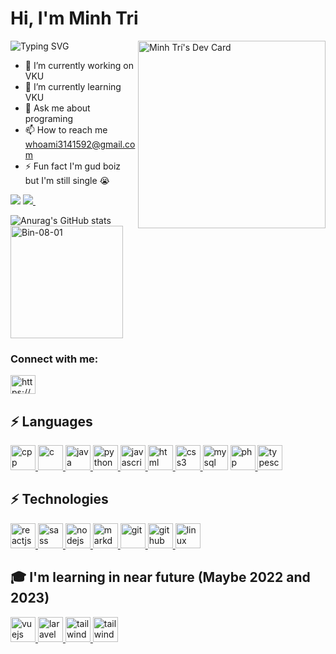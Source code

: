 # Hi, I'm Minh Tri 
<!-- <img src="https://github.com/Light-City/Light-City/blob/main/wave.gif?raw=true" width="20px"> -->
<!-- <img src="https://github.com/Bin-08-01/Bin-08-01/blob/main/bg.jpg?raw=true"> -->
![Typing SVG](https://readme-typing-svg.herokuapp.com/?color=%23F74A4A&duration=3000&center=true&vCenter=true&multiline=true&width=1035&height=113&lines=I+interested+in+Frontend+and+Backend+developer;I%27m+learing+Infomation+Technoglogy+;at+Vietnam+-+Korea+University+of+Information+and+Communication+Technology)
<img align="right" src="https://api.daily.dev/devcards/11f5d119915f4f99b152b46cf8b3604f.png?r=eyb" width="300" alt="Minh Trí's Dev Card"/>
- 🔭 I’m currently working on VKU
- 🌱 I’m currently learning VKU
- 💬 Ask me about programing
- 📫 How to reach me whoami3141592@gmail.com
- ⚡ Fun fact I'm gud boiz but I'm still single 😭


![](https://komarev.com/ghpvc/?username=Bin-08-01&color=blue)
<a href="https://wakatime.com/@Bin_08_01">
<img src="https://wakatime.com/badge/user/a0ed3e52-55a7-428c-bd0b-3dea56cfb2fb.svg">&nbsp;
</a>

![Anurag's GitHub stats](https://github-readme-stats.vercel.app/api?username=Bin-08-01&show_icons=true&theme=onedark)
<img height="180em" src="https://github-readme-stats.vercel.app/api/top-langs?username=Bin-08-01&show_icons=true&locale=en&layout=compact&theme=onedark" alt="Bin-08-01" /> 
<!-- ![](https://github-profile-summary-cards.vercel.app/api/cards/profile-details?username=Bin-08-01&theme=nord_dark) -->
  
<h3 align="left">Connect with me:</h3>
<p align="left">
<a href="https://www.facebook.com/SofM.2022/" target="blank"><img align="center" src="https://raw.githubusercontent.com/rahuldkjain/github-profile-readme-generator/master/src/images/icons/Social/facebook.svg" alt="https://www.facebook.com/SofM.2022/" height="30" width="40" /></a>
</p>

<!-- ![GitHub](https://img.shields.io/badge/-GitHub-181717?style=flat-square&logo=github) -->
## ⚡ Languages

<p align="center">
  
  <a href="https://cplusplus.com/doc/tutorial/" target="_blank" rel="noreferrer"> <img src="https://upload.wikimedia.org/wikipedia/commons/thumb/1/18/ISO_C%2B%2B_Logo.svg/459px-ISO_C%2B%2B_Logo.svg.png?20170928190710" alt="cpp" width="40" height="40"/> </a>
  <a href="https://www.cprogramming.com/" target="_blank" rel="noreferrer"> <img src="https://www.svgrepo.com/show/303480/c-logo.svg" alt="c" width="40" height="40"/> </a>
  <a href="https://www.java.com/en/" target="_blank" rel="noreferrer"> <img src="https://www.vectorlogo.zone/logos/java/java-icon.svg" alt="java" width="40" height="40"/> </a>
  <a href="https://www.python.org/" target="_blank" rel="noreferrer"> <img src="https://www.vectorlogo.zone/logos/python/python-icon.svg" alt="python" width="40" height="40"/> </a>
  <a href="https://www.javascript.com/" target="_blank" rel="noreferrer"> <img src="https://www.vectorlogo.zone/logos/javascript/javascript-icon.svg" alt="javascript" width="40" height="40"/> </a>
  <a href="https://html.com/" target="_blank" rel="noreferrer"> <img src="https://www.vectorlogo.zone/logos/w3_html5/w3_html5-icon.svg" alt="html" width="40" height="40"/> </a>
  <a href="https://www.w3schools.com/css/" target="_blank" rel="noreferrer"> <img src="https://www.vectorlogo.zone/logos/w3_css/w3_css-icon.svg" alt="css3" width="40" height="40"/> </a>
  <a href="https://www.mysql.com/" target="_blank" rel="noreferrer"> <img src="https://www.vectorlogo.zone/logos/mysql/mysql-icon.svg" alt="mysql" width="40" height="40"/></a>
  <a href="https://www.php.net/" target="_blank" rel="noreferrer"> <img src="https://www.vectorlogo.zone/logos/php/php-icon.svg" alt="php" width="40" height="40"/> </a>
  <a href="https://www.typescriptlang.org/docs/" target="_blank" rel="noreferrer"> <img src="https://www.vectorlogo.zone/logos/typescriptlang/typescriptlang-icon.svg" alt="typescript" width="40" height="40"/> </a>
  
</p>

## ⚡ Technologies
<p align="left">
  <a href="https://reactjs.org/docs/getting-started.html" target="_blank" rel="noreferrer"> <img src="https://www.vectorlogo.zone/logos/reactjs/reactjs-icon.svg" alt="reactjs" width="40" height="40"/> </a>
  <a href="https://sass-lang.com/guide" target="_blank" rel="noreferrer"> <img src="https://www.vectorlogo.zone/logos/sass-lang/sass-lang-icon.svg" alt="sass" width="40" height="40"/> </a>
  <a href="https://nodejs.org/en/docs/" target="_blank" rel="noreferrer"> <img src="https://www.vectorlogo.zone/logos/nodejs/nodejs-icon.svg" alt="nodejs" width="40" height="40"/> </a>
  <a href="https://commonmark.org/" target="_blank" rel="noreferrer"> <img src="https://www.vectorlogo.zone/logos/commonmark/commonmark-icon.svg" alt="markdown" width="40" height="40"/> </a>
  <a href="https://git-scm.com/" target="_blank" rel="noreferrer"> <img src="https://www.vectorlogo.zone/logos/git-scm/git-scm-icon.svg" alt="git" width="40" height="40"/> </a>
  <a href="https://github.com/" target="_blank" rel="noreferrer"> <img src="https://www.vectorlogo.zone/logos/github/github-icon.svg" alt="github" width="40" height="40"/> </a>
  <a href="https://docs.kernel.org/" target="_blank" rel="noreferrer"> <img src="https://www.vectorlogo.zone/logos/linux/linux-icon.svg" alt="linux" width="40" height="40"/> </a>
</p>

## 🎓 I'm learning in near future (Maybe 2022 and 2023)
<a href="#" target="_blank" rel="noreferrer"> <img src="https://www.vectorlogo.zone/logos/vuejs/vuejs-icon.svg" alt="vuejs" width="40" height="40"/> </a>
<a href="#" target="_blank" rel="noreferrer"> <img src="https://www.vectorlogo.zone/logos/laravel/laravel-icon.svg" alt="laravel" width="40" height="40"/> </a>
<a href="#" target="_blank" rel="noreferrer"> <img src="https://www.vectorlogo.zone/logos/tailwindcss/tailwindcss-icon.svg" alt="tailwindcss" width="40" height="40"/> </a>
<a href="#" target="_blank" rel="noreferrer"> <img src="https://www.vectorlogo.zone/logos/springio/springio-icon.svg" alt="tailwindcss" width="40" height="40"/> </a>
<!--[![Top Langs](https://github-readme-stats.vercel.app/api/top-langs/?username=Bin-08-01&layout=compact)](https://github.com/anuraghazra/github-readme-stats)-->

<!-- <p align='center'>

  ![Puru Vijay's Most used languages](https://github-readme-stats.vercel.app/api/top-langs?username=Bin-08-01&show_icons=true&count_private=true&theme=gruvbox)
  
</p> -->





